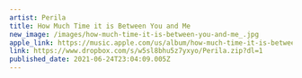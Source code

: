 ```yaml
---
artist: Perila
title: How Much Time it is Between You and Me
new_image: /images/how-much-time-it-is-between-you-and-me_.jpg
apple_link: https://music.apple.com/us/album/how-much-time-it-is-between-you-and-me/1564179938
link: https://www.dropbox.com/s/w5sl8bhu5z7yxyo/Perila.zip?dl=1
published_date: 2021-06-24T23:04:09.005Z
---
```

